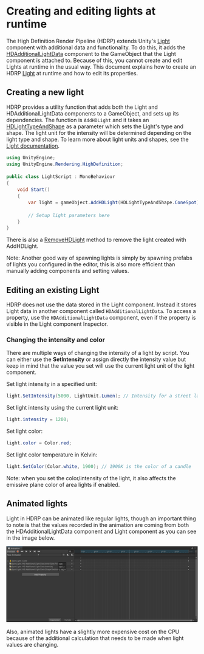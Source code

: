 # Creating and editing lights at runtime

The High Definition Render Pipeline (HDRP) extends Unity's [Light](https://docs.unity3d.com/Manual/class-Light.html) component with additional data and functionality. To do this, it adds the [HDAdditionalLightData](xref:UnityEngine.Rendering.HighDefinition.HDAdditionalLightData) component to the GameObject that the Light component is attached to. Because of this, you cannot create and edit Lights at runtime in the usual way. This document explains how to create an HDRP [Light](Light-Component.md) at runtime and how to edit its properties.

## Creating a new light

HDRP provides a utility function that adds both the Light and HDAdditionalLightData components to a GameObject, and sets up its dependencies. The function is `AddHDLight` and it takes an [HDLightTypeAndShape](xref:UnityEngine.Rendering.HighDefinition.GameObjectExtension.AddHDLight(UnityEngine.GameObject,UnityEngine.Rendering.HighDefinition.HDLightTypeAndShape)) as a parameter which sets the Light's type and shape. The light unit for the intensity will be determined depending on the light type and shape. To learn more about light units and shapes, see the [Light documentation](https://docs.unity3d.com/Packages/com.unity.render-pipelines.high-definition@latest?subfolder=/manual/Light-Component.html).

```cs
using UnityEngine;
using UnityEngine.Rendering.HighDefinition;

public class LightScript : MonoBehaviour
{
    void Start()
    {
        var light = gameObject.AddHDLight(HDLightTypeAndShape.ConeSpot);

        // Setup light parameters here
    }
}
```

There is also a [RemoveHDLight]((https://docs.unity3d.com/Packages/com.unity.render-pipelines.high-definition@latest?subfolder=/api/UnityEngine.Rendering.HighDefinition.GameObjectExtension.html#UnityEngine_Rendering_HighDefinition_GameObjectExtension_AddHDLight_UnityEngine_GameObject_UnityEngine_Rendering_HighDefinition_HDLightTypeAndShape_)) method to remove the light created with AddHDLight.

Note: Another good way of spawning lights is simply by spawning prefabs of lights you configured in the editor, this is also more efficient than manually adding components and setting values.

## Editing an existing Light

HDRP does not use the data stored in the Light component. Instead it stores Light data in another component called `HDAdditionalLightData`. To access a property, use the `HDAdditionalLightData` component, even if the property is visible in the Light component Inspector.

### Changing the intensity and color

There are multiple ways of changing the intensity of a light by script. You can either use the **SetIntensity** or assign directly the intensity value but keep in mind that the value you set will use the current light unit of the light component.

Set light intensity in a specified unit:

```cs
light.SetIntensity(5000, LightUnit.Lumen); // Intensity for a street lamp
```

Set light intensity using the current light unit:

```cs
light.intensity = 1200;
```

Set light color:

```cs
light.color = Color.red;
```

Set light color temperature in Kelvin:

```cs
light.SetColor(Color.white, 1900); // 1900K is the color of a candle
```

Note: when you set the color/intensity of the light, it also affects the emissive plane color of area lights if enabled.

## Animated lights

Light in HDRP can be animated like regular lights, though an important thing to note is that the values recorded in the animation are coming from both the HDAdditionalLightData component and Light component as you can see in the image below.

![Light-Animation-Example](Images/LightAnimationExample.png)

Also, animated lights have a slightly more expensive cost on the CPU because of the additional calculation that needs to be made when light values are changing.
